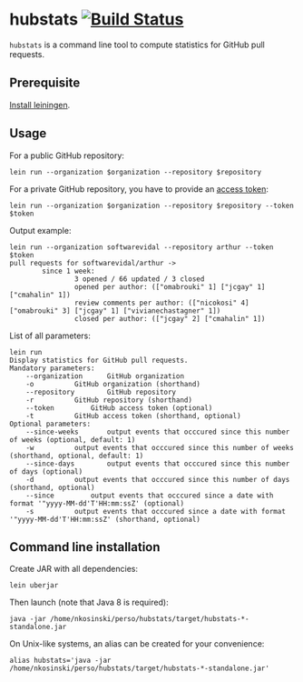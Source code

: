 hubstats [![Build Status](https://travis-ci.org/nicokosi/hubstats.svg?branch=master)](https://travis-ci.org/nicokosi/hubstats)
============================

`hubstats` is a command line tool to compute statistics for GitHub pull requests.

## Prerequisite

[Install leiningen](http://leiningen.org/#install).


## Usage

For a public GitHub repository:
```shell
lein run --organization $organization --repository $repository
```

For a private GitHub repository, you have to provide an 
[access token](https://help.github.com/articles/creating-an-access-token-for-command-line-use/):
```shell
lein run --organization $organization --repository $repository --token $token
```

Output example:

```shell
lein run --organization softwarevidal --repository arthur --token $token
pull requests for softwarevidal/arthur ->
        since 1 week:
                3 opened / 66 updated / 3 closed
                opened per author: (["omabrouki" 1] ["jcgay" 1] ["cmahalin" 1])
                review comments per author: (["nicokosi" 4] ["omabrouki" 3] ["jcgay" 1] ["vivianechastagner" 1])
                closed per author: (["jcgay" 2] ["cmahalin" 1])
```

List of all parameters:
```shell
lein run
Display statistics for GitHub pull requests.
Mandatory parameters:
	--organization		GitHub organization
	-o			GitHub organization (shorthand)
	--repository		GitHub repository
	-r			GitHub repository (shorthand)
	--token			GitHub access token (optional)
	-t			GitHub access token (shorthand, optional)
Optional parameters:
	--since-weeks		output events that occcured since this number of weeks (optional, default: 1)
	-w			output events that occcured since this number of weeks (shorthand, optional, default: 1)
	--since-days		output events that occcured since this number of days (optional)
	-d			output events that occcured since this number of days (shorthand, optional)
	--since			output events that occcured since a date with format '"yyyy-MM-dd'T'HH:mm:ssZ' (optional)
	-s			output events that occcured since a date with format '"yyyy-MM-dd'T'HH:mm:ssZ' (shorthand, optional)
```

## Command line installation

Create JAR with all dependencies:
```shell
lein uberjar
```
Then launch (note that Java 8 is required):
```shell
java -jar /home/nkosinski/perso/hubstats/target/hubstats-*-standalone.jar
```

On Unix-like systems, an alias can be created for your convenience:
```shell
alias hubstats='java -jar /home/nkosinski/perso/hubstats/target/hubstats-*-standalone.jar'
```

